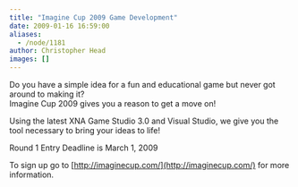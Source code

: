 ```yaml
---
title: "Imagine Cup 2009 Game Development"
date: 2009-01-16 16:59:00
aliases:
  - /node/1181
author: Christopher Head
images: []
---
```


Do you have a simple idea for a fun and educational game but never got around to making it? \
Imagine Cup 2009 gives you a reason to get a move on!

Using the latest XNA Game Studio 3.0 and Visual Studio, we give you the tool necessary to bring your ideas to life!

Round 1 Entry Deadline is March 1, 2009

To sign up go to [http://imaginecup.com/](http://imaginecup.com/) for more information.
